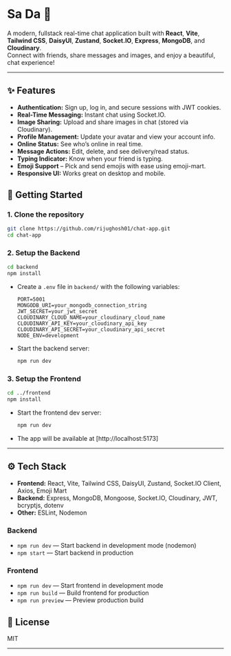 # Sa Da 💬

A modern, fullstack real-time chat application built with **React**, **Vite**, **Tailwind CSS**, **DaisyUI**, **Zustand**, **Socket.IO**, **Express**, **MongoDB**, and **Cloudinary**.  
Connect with friends, share messages and images, and enjoy a beautiful, chat experience!

---

## ✨ Features

- **Authentication:** Sign up, log in, and secure sessions with JWT cookies.
- **Real-Time Messaging:** Instant chat using Socket.IO.
- **Image Sharing:** Upload and share images in chat (stored via Cloudinary).
- **Profile Management:** Update your avatar and view your account info.
- **Online Status:** See who’s online in real time.
- **Message Actions:** Edit, delete, and see delivery/read status.
- **Typing Indicator:** Know when your friend is typing.
- **Emoji Support** – Pick and send emojis with ease using emoji-mart.
- **Responsive UI:** Works great on desktop and mobile.


## 🚀 Getting Started

### 1. Clone the repository

```sh
git clone https://github.com/rijughosh01/chat-app.git
cd chat-app
```

### 2. Setup the Backend

```sh
cd backend
npm install
```

- Create a `.env` file in `backend/` with the following variables:

  ```
  PORT=5001
  MONGODB_URI=your_mongodb_connection_string
  JWT_SECRET=your_jwt_secret
  CLOUDINARY_CLOUD_NAME=your_cloudinary_cloud_name
  CLOUDINARY_API_KEY=your_cloudinary_api_key
  CLOUDINARY_API_SECRET=your_cloudinary_api_secret
  NODE_ENV=development
  ```

- Start the backend server:

  ```sh
  npm run dev
  ```

### 3. Setup the Frontend

```sh
cd ../frontend
npm install
```

- Start the frontend dev server:

  ```sh
  npm run dev
  ```

- The app will be available at [http://localhost:5173]

---

## ⚙️ Tech Stack

- **Frontend:** React, Vite, Tailwind CSS, DaisyUI, Zustand, Socket.IO Client, Axios, Emoji Mart
- **Backend:** Express, MongoDB, Mongoose, Socket.IO, Cloudinary, JWT, bcryptjs, dotenv
- **Other:** ESLint, Nodemon



### Backend

- `npm run dev` — Start backend in development mode (nodemon)
- `npm start` — Start backend in production

### Frontend

- `npm run dev` — Start frontend in development mode
- `npm run build` — Build frontend for production
- `npm run preview` — Preview production build



## 📄 License

MIT

---
